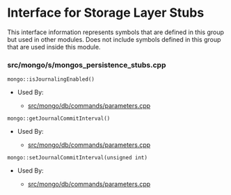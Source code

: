 
# Interface for Storage Layer Stubs
This interface information represents symbols that are defined in this group but used in other modules.  Does not include symbols defined in this group that are used inside this module.

### src/mongo/s/mongos\_persistence\_stubs.cpp

<div></div>

    mongo::isJournalingEnabled()

- Used By:

    - [src/mongo/db/commands/parameters.cpp](../../../../query\_and\_operation\_handling/database\_commands)

<div></div>

    mongo::getJournalCommitInterval()

- Used By:

    - [src/mongo/db/commands/parameters.cpp](../../../../query\_and\_operation\_handling/database\_commands)

<div></div>

    mongo::setJournalCommitInterval(unsigned int)

- Used By:

    - [src/mongo/db/commands/parameters.cpp](../../../../query\_and\_operation\_handling/database\_commands)
